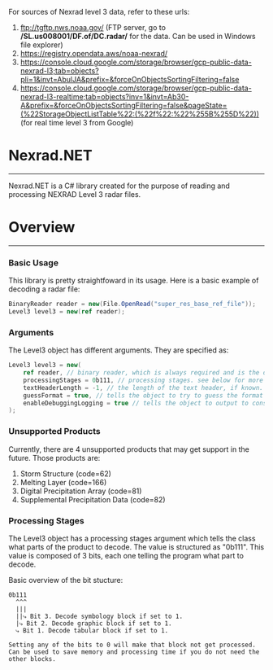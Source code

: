 For sources of Nexrad level 3 data, refer to these urls:
1. ftp://tgftp.nws.noaa.gov/ (FTP server, go to **/SL.us008001/DF.of/DC.radar/** for the data. Can be used in Windows file explorer)
2. https://registry.opendata.aws/noaa-nexrad/
3. https://console.cloud.google.com/storage/browser/gcp-public-data-nexrad-l3;tab=objects?pli=1&invt=AbulJA&prefix=&forceOnObjectsSortingFiltering=false
4. https://console.cloud.google.com/storage/browser/gcp-public-data-nexrad-l3-realtime;tab=objects?inv=1&invt=Ab30-A&prefix=&forceOnObjectsSortingFiltering=false&pageState=(%22StorageObjectListTable%22:(%22f%22:%22%255B%255D%22)) (for real time level 3 from Google)

# Nexrad.NET
---
Nexrad.NET is a C# library created for the purpose of reading and processing NEXRAD Level 3 radar files.

# Overview
---

### Basic Usage
This library is pretty straightfoward in its usage.
Here is a basic example of decoding a radar file:
```cs
BinaryReader reader = new(File.OpenRead("super_res_base_ref_file"));
Level3 level3 = new(ref reader);
```

### Arguments
The Level3 object has different arguments. They are specified as:
```cs
Level3 level3 = new(
    ref reader, // binary reader, which is always required and is the only required arg. (must be passed as reference via ref keyword)
    processingStages = 0b111, // processing stages. see below for more details.
    textHeaderLength = -1, // the length of the text header, if known. default value is -1.
    guessFormat = true, // tells the object to try to guess the format and text header length. default value is true.
    enableDebuggingLogging = true // tells the object to output to console for logging reasons.
);
```

### Unsupported Products
Currently, there are 4 unsupported products that may get support in the future.
Those products are:
1. Storm Structure (code=62)
2. Melting Layer (code=166)
3. Digital Precipitation Array (code=81)
4. Supplemental Precipitation Data (code=82)

### Processing Stages
The Level3 object has a processing stages argument which tells the class what parts of the product to decode. The value is structured as "0b111". This value is composed of 3 bits, each one telling the program what part to decode.

Basic overview of the bit stucture:
```
0b111
  ^^^
  |||
  ||⤷ Bit 3. Decode symbology block if set to 1.
  |⤷ Bit 2. Decode graphic block if set to 1.
  ⤷ Bit 1. Decode tabular block if set to 1.

Setting any of the bits to 0 will make that block not get processed. Can be used to save memory and processing time if you do not need the other blocks.
```
